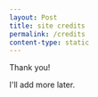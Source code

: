 ```yaml
---
layout: Post
title: site credits
permalink: /credits
content-type: static
---
```


Thank you!

I'll add more later.